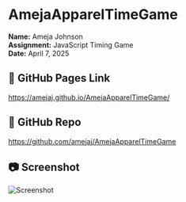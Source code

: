 # AmejaApparelTimeGame

**Name:** Ameja Johnson  
**Assignment:** JavaScript Timing Game  
**Date:** April 7, 2025

## 🔗 GitHub Pages Link
https://amejaj.github.io/AmejaApparelTimeGame/

## 🔗 GitHub Repo
https://github.com/amejaj/AmejaApparelTimeGame

## 📷 Screenshot
![Screenshot](screenshot.png)
